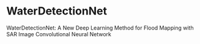 # WaterDetectionNet
WaterDetectionNet: A New Deep Learning Method for Flood  Mapping with SAR Image Convolutional Neural Network
